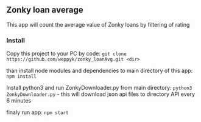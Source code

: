 ## Zonky loan average

This app will count the average value of Zonky loans by filtering of rating

### Install


Copy this project to your PC by code:
`git clone https://github.com/weppyk/zonky_loanAvg.git <dir>`

than install node modules and dependencies to main directory of this app:
`npm install`

Install python3 and run ZonkyDownloader.py from main directory: `python3 ZonkyDownloader.py` - this will download json api files to directory API every 6 minutes

finaly run app:
`npm start`

